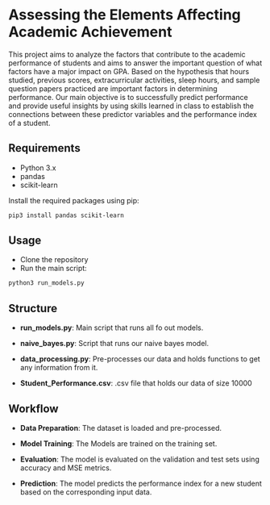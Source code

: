 # Assessing the Elements Affecting Academic Achievement

This project aims to analyze the factors that contribute to the academic performance of students and aims to answer the important question of what factors have a major impact on GPA. Based on the hypothesis that hours studied, previous scores, extracurricular activities, sleep hours, and sample question papers practiced are important factors in determining performance. Our main objective is to successfully predict performance and provide useful insights by using skills learned in class to establish the connections between these predictor variables and the performance index of a student.

## Requirements

- Python 3.x
- pandas
- scikit-learn

Install the required packages using pip:

```bash
pip3 install pandas scikit-learn
```

## Usage

- Clone the repository
- Run the main script:

```bash
python3 run_models.py
```

## Structure

- **run_models.py**: Main script that runs all fo out models.
- **naive_bayes.py**: Script that runs our naive bayes model.
- **data_processing.py**: Pre-processes our data and holds functions to get any information from it.

- **Student_Performance.csv**: .csv file that holds our data of size 10000

## Workflow

- **Data Preparation**: The dataset is loaded and pre-processed.

- **Model Training**: The Models are trained on the training set.
- **Evaluation**: The model is evaluated on the validation and test sets using accuracy and MSE metrics.
- **Prediction**: The model predicts the performance index for a new student based on the corresponding input data.

